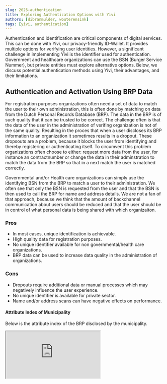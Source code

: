 ```yaml
---
slug: 2025-authentication
title: Exploring Authentication Options with Yivi
authors: [dibranmulder, wouterensink]
tags: [yivi, authentication]
---
```


Authentication and identification are critical components of digital services. This can be done with Yivi, our privacy-friendly ID-Wallet. It provides multiple options for verifying user identities. However, a significant challenge in implementing Yivi is the identifier used for authentication. Government and healthcare organizations can use the BSN (Burger Service Nummer), but private entities must explore alternative options. Below, we discuss potential authentication methods using Yivi, their advantages, and their limitations.

## Authentication and Activation Using BRP Data
For registration purposes organizations often need a set of data to match the user to their own administration, this is often done by matching on data from the Dutch Personal Records Database (BRP). The data in the BRP is of such quality that it can be trusted to be correct. The challenge often is that the data of the user in the administration of verifing organization is not of the same quality. Resulting in the proces that when a user discloses its BRP information to an organization it sometimes results in a dropout. These dropsouts are a problem, because it blocks the user from identifying and thereby registering or authenticating itself. To circumvent this problem organizations often choose to either: request more data from the user, for instance an contractnumber or change the data in their adminstration to match the data from the BRP so that in a next match the user is matched correctly.

Governmental and/or Health care organizations can simply use the identifying BSN from the BRP to match a user to their administration. We often see that only the BSN is requested from the user and that the BSN is then used to call the BRP for name and address details. We are not a fan of that approach, because we think that the amount of backchannel communication about users should be reduced and that the user should be in control of what personal data is being shared with which organizaiton.

### Pros
- In most cases, unique identification is achievable.
- High quality data for registration purposes.
- No unique identifier available for non governmental/health care organizations. 
- BRP data can be used to increase data quality in the administration of organizations.

### Cons
- Dropouts require additional data or manual processes which may negatively influence the user experience.
- No unique identifier is available for private sector.
- Name and/or address scans can have negative effects on performance.

#### Attribute Index of Municipality
Below is the attribute index of the BRP disclosed by the municipality. 
<iframe src="https://attribute-index.staging.yivi.app/en/pbdf.gemeente.personalData.html" style={{ width: 100 + '%', height: 500 + 'px' }}  />

## Adding email address or phone number
In addition to BRP data organizations may want to request users to disclose their `email address` and/or `phonenumber`. It's a common practice for authentication purposes to have the `email address` as a unique identifier of the user. The same goes for phone number, while it has to be said that phone numbers are more often transfered to other users, especially in a business setting. In that sense an email address is more stable. In the context of registration and authentication Yivi supports the combination of multiple data sources being disclosed, this can be done with the so called [condiscon](https://docs.yivi.app/condiscon) feature. Verifing organizations can make a composition of attributes that they request the user to disclose. In the context of registration/identification organizations may want to compose the following session request:

```json
{
  "@context": "https://irma.app/ld/request/disclosure/v2",
  "disclose": [
    [
      [ "pbdf.pbdf.email" ],
      [ "pbdf.pbdf.mobilenumber" ]
    ],
    [
        "pbdf.gemeente.personalData.firstnames",
        "pbdf.gemeente.personalData.familyname",
        "pbdf.gemeente.personalData.fullname",
        "pbdf.gemeente.personalData.surname",
        "pbdf.gemeente.address.street",
        "pbdf.gemeente.address.houseNumber",
        "pbdf.gemeente.address.zipcode",
        "pbdf.gemeente.address.city"   
    ]
  ]
}
```

In this example we request users to disclose either their `email address` or `phone number` and their `name` and `address details`, which are often required in a registration process. Once the identifying data has been added to the administration of the verifying organization a subsequent authentication request might look like this:

```json
{
  "@context": "https://irma.app/ld/request/disclosure/v2",
  "disclose": [
    [
      [ "pbdf.pbdf.email" ],
      [ "pbdf.pbdf.mobilenumber" ]
    ]
  ]
}
```
There is no need to request the user's personal data for authentication purposes once the organization has stored the identifier which can be the `phone number` or the `email address`.

### Pros
- Having a separate registration and subsequent authentication flow is a well known practise in the field. It's a familiar user experience.
- Working with identifiers reduces the amount of potential login failures to nearly zero, causing practically no dropouts.

### Cons
- Disclosing data from multiple sources may result in a more complex user experience when the user does not have the data already issued at their Yivi app.

## Issuing a unique identifier to the Wallet
Organizations can enhance user authentication by issuing a unique identifier, such as a membership card, directly to users’ Yivi wallets. This approach allows users to authenticate seamlessly without repeatedly disclosing sensitive personal data. The unique identifier can be tied to an internal identifier known only to the organization, ensuring a smooth authentication experience while maintaining user privacy.

This process can be facilitated using chained Yivi sessions. Users first disclose the necessary information for registration. If any mismatches arise that prevent automatic registration, additional identifying information, such as a contract number, can be requested to complete the registration. Once a user is successfully registered, the organization can issue a Yivi credential containing the unique identifier, which can be used for subsequent authentications.

A notable example of this implementation is PubHubs, where users are issued a club membership credential that allows seamless authentication for entry and participation.

<div class="center-container">
    <img src="/img/disclose-pubhubs.jpg" class="ss" alt="Disclosure of information" />
    <img src="/img/issue-pubhubs.jpg" class="ss" alt="Issuance of registration" />
</div>

### Pros
- Provides a privacy-preserving authentication method without requiring repeated data disclosures.
- Reduces user friction in subsequent login attempts.
- Can be tied to existing internal identifiers within the organization.
- Enables a high level of security with minimal backchannel verification.

### Cons
- Chained Yivi sessions are not yet widely supported by many identity brokers such as Signicat and Ver.iD.
- Having organization specific credentials in a Wallet and using them on a subsequent authentication is not a well-known user experience yet.

## Authentication Using the Yivi Wallet Instance Identifier
Every Yivi wallet instance is associated with a unique [app-ID](https://attribute-index.staging.yivi.app/en/pbdf.sidn-pbdf.irma.html), which is issued by the Yivi keyshare server. This identifier provides an alternative authentication mechanism that does not rely on personal attributes.

Organizations can use the `app-ID` as a pseudonymous identifier to authenticate users across sessions. This method provides a straightforward way to recognize returning users without requesting sensitive personal data. However, the `app-ID` has limitations that make it less suitable for long-term authentication.

<div class="center-container">
    <img src="/img/app-id.jpg" class="ss" alt="Disclosure of App-ID information" />
</div>

### Pros
- Functions as a pseudonymized identifier for users, maintaining privacy.
- Enables quick and easy authentication without requiring additional attributes to be issued.

### Cons
- The app-ID is not unique across different devices or installations. For example, an iOS and an Android installation of the same user will generate distinct appid values.

## Final Thoughts
Each authentication method using Yivi presents unique strengths and challenges. The choice depends on factors such as regulatory compliance, infrastructure readiness, and user experience. Organizations must carefully assess their needs and available resources before implementing an authentication solution with Yivi.